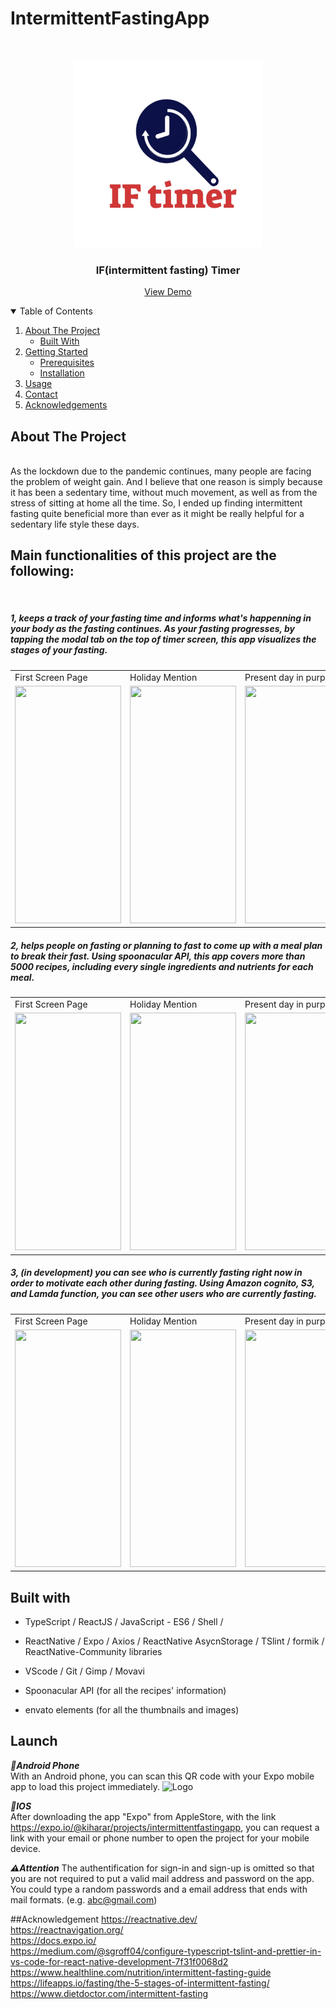 # IntermittentFastingApp

<!-- PROJECT LOGO -->
<br />
<p align="center">
  <a>
    <img src="./src/images/IFLogo.png" alt="Logo" width="300" height="300">
  </a>

  <h3 align="center">IF(intermittent fasting) Timer</h3>

 <p align="center">
    <a href="https://expo.io/@kiharar/projects/intermittentfastingapp">View Demo</a>
 </p>

<!-- TABLE OF CONTENTS -->
<details open="open">
  <summary>Table of Contents</summary>
  <ol>
    <li>
      <a href="#about-the-project">About The Project</a>
      <ul>
        <li><a href="#built-with">Built With</a></li>
      </ul>
    </li>
    <li>
      <a href="#getting-started">Getting Started</a>
      <ul>
        <li><a href="#prerequisites">Prerequisites</a></li>
        <li><a href="#installation">Installation</a></li>
      </ul>
    </li>
    <li><a href="#usage">Usage</a></li>
    <li><a href="#contact">Contact</a></li>
    <li><a href="#acknowledgements">Acknowledgements</a></li>
  </ol>
</details>

<!-- ABOUT THE PROJECT -->
## About The Project
<br/>
As the lockdown due to the pandemic continues, many people are facing the problem of weight gain. And I believe that one reason is simply 
because it has been a sedentary time, without much movement, as well as from the stress of sitting at home all the time.
So, I ended up finding intermittent fasting quite beneficial more than ever as it might be really helpful for a sedentary life style these days. 

<br/>
<h2>Main functionalities of this project are the following: </h2>
<br/>

<h5>1, keeps a track of your fasting time and informs what's happenning in your body as the fasting continues. As your fasting progresses, by tapping the modal tab on the top of timer screen, this app visualizes the stages of your fasting. 
</h5>

<table>
  <tr>
    <td>First Screen Page</td>
     <td>Holiday Mention</td>
     <td>Present day in purple</td>
  </tr>
  <tr>
    <td><img src="./src/images/README.PICS/gif4.gif" width=170 height=380></td>
    <td><img src="./src/images/README.PICS/gif4.gif" width=170 height=380></td>
    <td><img src="./src/images/README.PICS/gif4.gif" width=170 height=380></td>
  </tr>
 </table>

<h5>2,  helps people on fasting or planning to fast to come up with a meal plan to break their fast.
Using spoonacular API, this app covers more than 5000 recipes, including every single ingredients and nutrients for each meal. 
</h5>

<table>
  <tr>
    <td>First Screen Page</td>
     <td>Holiday Mention</td>
     <td>Present day in purple</td>
  </tr>
  <tr>
    <td><img src="./src/images/README.PICS/gif4.gif" width=170 height=380></td>
    <td><img src="./src/images/README.PICS/gif4.gif" width=170 height=380></td>
    <td><img src="./src/images/README.PICS/gif4.gif" width=170 height=380></td>
  </tr>
 </table>



<h5>3,  (in development) you can see who is currently fasting right now in order to motivate each other during fasting. 
Using Amazon cognito, S3, and Lamda function, you can see other users who are currently fasting. 
</h5>

<table>
  <tr>
    <td>First Screen Page</td>
     <td>Holiday Mention</td>
     <td>Present day in purple</td>
  </tr>
  <tr>
    <td><img src="./src/images/README.PICS/gif4.gif" width=170 height=380></td>
    <td><img src="./src/images/README.PICS/gif4.gif" width=170 height=380></td>
    <td><img src="./src/images/README.PICS/gif4.gif" width=170 height=380></td>
  </tr>
 </table>


## Built with 
 - TypeScript / ReactJS / JavaScript - ES6 / Shell /
 - ReactNative / Expo / Axios / ReactNative AsycnStorage / TSlint / formik / ReactNative-Community libraries 
 - VScode / Git / Gimp / Movavi 
 
 - Spoonacular API (for all the recipes' information)
 - envato elements (for all the thumbnails and images)


## Launch

***:iphone:Android Phone*** 
<br/>
  With an Android phone, you can scan this QR code with your Expo mobile app to load this project immediately.
  <img src="QR CODE GOES HERE" alt="Logo" width="100" height="100">

***:iphone:IOS*** 
<br/>
  After downloading the app "Expo" from AppleStore, with the link https://expo.io/@kiharar/projects/intermittentfastingapp, you can request a link with your email or phone number to open the project for your mobile device.
  
***:warning:Attention***
The authentification for sign-in and sign-up is omitted so that you are not required to put a valid mail address and password on the app. 
You could type a random passwords and a email address that ends with mail formats. (e.g. abc@gmail.com)


##Acknowledgement
https://reactnative.dev/ <br/>
https://reactnavigation.org/ <br/>
https://docs.expo.io/<br/>
https://medium.com/@sgroff04/configure-typescript-tslint-and-prettier-in-vs-code-for-react-native-development-7f31f0068d2<br/>
https://www.healthline.com/nutrition/intermittent-fasting-guide<br/>
https://lifeapps.io/fasting/the-5-stages-of-intermittent-fasting/<br/>
https://www.dietdoctor.com/intermittent-fasting<br/>
